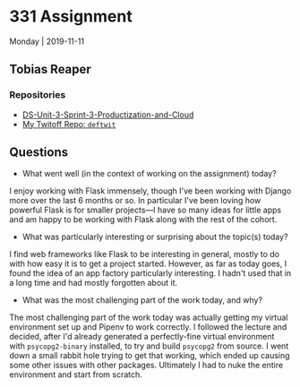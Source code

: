 # 331 Assignment

Monday | 2019-11-11

## Tobias Reaper

### Repositories

- [DS-Unit-3-Sprint-3-Productization-and-Cloud](https://github.com/tobias-fyi/DS-Unit-3-Sprint-3-Productization-and-Cloud)
- [My Twitoff Repo: `deftwit`](https://github.com/tobias-fyi/deftwit)

## Questions

- What went well (in the context of working on the assignment) today?

I enjoy working with Flask immensely, though I've been working with Django more over the last 6 months or so. In particular I've been loving how powerful Flask is for smaller projects—I have so many ideas for little apps and am happy to be working with Flask along with the rest of the cohort.

- What was particularly interesting or surprising about the topic(s) today?

I find web frameworks like Flask to be interesting in general, mostly to do with how easy it is to get a project started. However, as far as today goes, I found the idea of an app factory particularly interesting. I hadn't used that in a long time and had mostly forgotten about it.

- What was the most challenging part of the work today, and why?

The most challenging part of the work today was actually getting my virtual environment set up and Pipenv to work correctly. I followed the lecture and decided, after I'd already generated a perfectly-fine virtual environment with `psycopg2-binary` installed, to try and build `psycopg2` from source. I went down a small rabbit hole trying to get that working, which ended up causing some other issues with other packages. Ultimately I had to nuke the entire environment and start from scratch.
